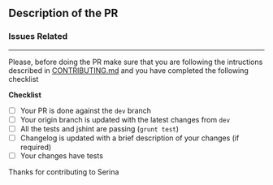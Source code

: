 ## Description of the PR

### Issues Related


------

Please, before doing the PR make sure that you are following the intructions described in [CONTRIBUTING.md](https://github.com/ORN-Fox/serina-1/blob/master/CONTRIBUTING.md) and you have completed the following checklist

**Checklist**
- [ ] Your PR is done against the `dev` branch
- [ ] Your origin branch is updated with the latest changes from `dev`
- [ ] All the tests and jshint are passing (`grunt test`)
- [ ] Changelog is updated with a brief description of your changes (if required)
- [ ] Your changes have tests

Thanks for contributing to Serina
